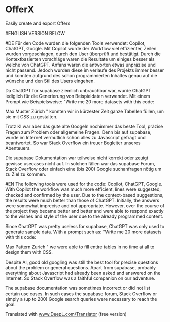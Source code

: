 # OfferX
 Easily create and export Offers

#ENGLISH VERSION BELOW
 

#DE
Für den Code wurden die folgenden Tools verwendet: Copilot, ChatGPT, Google.
Mit Copilot wurde der Workflow viel effizienter, Zeilen wurden vorgeschlagen, durch den User überprüft und bestätigt.
Durch die Kontextbasierten vorschläge waren die Resultate um einiges besser als welche von ChatGPT.
Anfans waren die antworten etwas unpräzise und nicht passend. Jedoch wurden diese im verlaufe des Projekts immer besser
und konnten aufgrund des schon programmierten Inhaltes genau auf die wünsche und den Stil des Users eingehen.

Da ChatGPT für supabase ziemlich unbrauchbar war, wurde ChatGPT lediglich für die Generierung von Beispieldaten verwendet.
Mit einem Prompt wie Beispielsweise:
"Write me 20 more datasets with this code:
<tr>
 <td>
  Max
 </td>
 <td>
  Muster
 </td>
 <td>
  Zürich
 </td>
</tr>"
konnten wir in kürzester Zeit ganze Tabellen füllen, um sie mit CSS zu gestalten.

Trotz KI war aber das gute alte Googeln nochimmer das beste Tool, präzise Fragen zum Problem oder allgemeine Fragen.
Denn bis auf supabase, wurde im Internet vermutlich schon alles zu Javascript gefragt und beantwortet.
So war Stack Overflow ein treuer Begleiter unseres Abenteuers.

Die supabase Dokumentation war teilweise nicht korrekt oder zeuigt gewisse usecases nicht auf.
In solchen fällen war das supabase Forum, Stack Overflow oder einfach eine (bis 200) Google suchanfragen nötig um zu Ziel zu kommen.




#EN
The following tools were used for the code: Copilot, ChatGPT, Google.
With Copilot the workflow was much more efficient, lines were suggested, checked and confirmed by the user.
Due to the context-based suggestions, the results were much better than those of ChatGPT.
Initially, the answers were somewhat imprecise and not appropriate. However, over the course of the project they became better and better
and were able to respond exactly to the wishes and style of the user due to the already programmed content.

Since ChatGPT was pretty useless for supabase, ChatGPT was only used to generate sample data.
With a prompt such as:
"Write me 20 more datasets with this code:
<tr>
 <td>
  Max
 </td>
 <td>
  Pattern
 </td>
 <td>
  Zurich
 </td>
</tr>"
we were able to fill entire tables in no time at all to design them with CSS.

Despite AI, good old googling was still the best tool for precise questions about the problem or general questions.
Apart from supabase, probably everything about Javascript had already been asked and answered on the Internet.
So Stack Overflow was a faithful companion on our adventure.

The supabase documentation was sometimes incorrect or did not list certain use cases.
In such cases the supabase forum, Stack Overflow or simply a (up to 200) Google search queries were necessary to reach the goal.

Translated with www.DeepL.com/Translator (free version)


